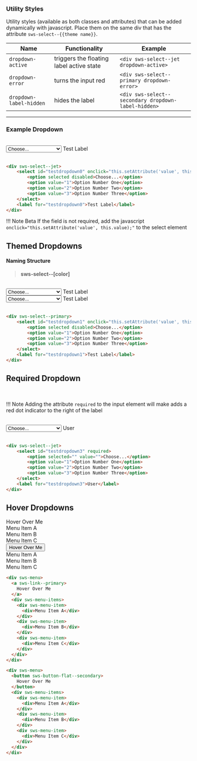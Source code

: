 ### Utility Styles

Utility styles (available as both classes and attributes) that can be added dynamically with javascript. Place them on the same div that has the attribute `sws-select--{{theme name}}`.

| Name                    | Functionality                            | Example                                       |
|-------------------------|------------------------------------------|-----------------------------------------------|
| `dropdown-active`       | triggers the floating label active state | `<div sws-select--jet dropdown-active>`             |
| `dropdown-error`        | turns the input red                      | `<div sws-select--primary dropdown-error>`          |
| `dropdown-label-hidden` | hides the label                          | `<div sws-select--secondary dropdown-label-hidden>` |

<hr>

### Example Dropdown

<br>

<div sws-select--jet>
    <select id="testdropdown0" onclick="this.setAttribute('value', this.value);">
        <option selected disabled>Choose...</option>
        <option value="1">Option Number One</option>
        <option value="2">Option Number Two</option>
        <option value="3">Option Number Three</option>
    </select>
    <label for="testdropdown0">Test Label</label>
</div>

<br>

```html
<div sws-select--jet>
    <select id="testdropdown0" onclick="this.setAttribute('value', this.value);">
        <option selected disabled>Choose...</option>
        <option value="1">Option Number One</option>
        <option value="2">Option Number Two</option>
        <option value="3">Option Number Three</option>
    </select>
    <label for="testdropdown0">Test Label</label>
</div>
```

!!! Note Beta
    If the field is not required, add the javascript `onclick="this.setAttribute('value', this.value);"` to the select element

## Themed Dropdowns

#### **Naming Structure**
> **sws-select--<span text-primary>[color]</span>**

<br>

<div sws-select--primary>
    <select id="testdropdown1" onclick="this.setAttribute('value', this.value);">
        <option selected disabled>Choose...</option>
        <option value="1">Option Number One</option>
        <option value="2">Option Number Two</option>
        <option value="3">Option Number Three</option>
    </select>
    <label for="testdropdown1">Test Label</label>
</div>

<div sws-select--secondary>
    <select id="testdropdown2" onclick="this.setAttribute('value', this.value);">
        <option selected disabled>Choose...</option>
        <option value="1">Option Number One</option>
        <option value="2">Option Number Two</option>
        <option value="3">Option Number Three</option>
    </select>
    <label for="testdropdown2">Test Label</label>
</div>

<br>

```html
<div sws-select--primary>
    <select id="testdropdown1" onclick="this.setAttribute('value', this.value);">
        <option selected disabled>Choose...</option>
        <option value="1">Option Number One</option>
        <option value="2">Option Number Two</option>
        <option value="3">Option Number Three</option>
    </select>
    <label for="testdropdown1">Test Label</label>
</div>
```

## Required Dropdown

<br>

!!! Note
    Adding the attribute `required` to the input element will make adds a red dot indicator to the right of the label

<br>

<div sws-select--jet>
    <select id="testdropdown2" required>
        <option selected="" value="">Choose...</option>
        <option value="1">Option Number One</option>
        <option value="2">Option Number Two</option>
        <option value="3">Option Number Three</option>
    </select>
    <label for="testdropdown2">User</label>
</div>

<br>

```html
<div sws-select--jet>
    <select id="testdropdown3" required>
        <option selected="" value="">Choose...</option>
        <option value="1">Option Number One</option>
        <option value="2">Option Number Two</option>
        <option value="3">Option Number Three</option>
    </select>
    <label for="testdropdown3">User</label>
</div>
```

## Hover Dropdowns

<div sws-menu>
  <a sws-link--primary>
    Hover Over Me
  </a>
  <div sws-menu-items>
    <div sws-menu-item>
      <div>Menu Item A</div>
    </div>
    <div sws-menu-item>
      <div>Menu Item B</div>
    </div>
    <div sws-menu-item>
      <div>Menu Item C</div>
    </div>
  </div>
</div>

<div sws-menu>
  <button sws-button-flat--secondary>
    Hover Over Me
  </button>
  <div sws-menu-items>
    <div sws-menu-item>
      <div>Menu Item A</div>
    </div>
    <div sws-menu-item>
      <div>Menu Item B</div>
    </div>
    <div sws-menu-item>
      <div>Menu Item C</div>
    </div>
  </div>
</div>

```html
<div sws-menu>
  <a sws-link--primary>
    Hover Over Me
  </a>
  <div sws-menu-items>
    <div sws-menu-item>
      <div>Menu Item A</div>
    </div>
    <div sws-menu-item>
      <div>Menu Item B</div>
    </div>
    <div sws-menu-item>
      <div>Menu Item C</div>
    </div>
  </div>
</div>

<div sws-menu>
  <button sws-button-flat--secondary>
    Hover Over Me
  </button>
  <div sws-menu-items>
    <div sws-menu-item>
      <div>Menu Item A</div>
    </div>
    <div sws-menu-item>
      <div>Menu Item B</div>
    </div>
    <div sws-menu-item>
      <div>Menu Item C</div>
    </div>
  </div>
</div>

```
